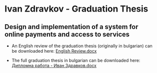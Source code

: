 # Ivan Zdravkov - Graduation Thesis #

## Design and implementation of a system for online payments and access to services ##

* An English review of the graduation thesis (originally in bulgarian) can be downloaded here: [English Review.docx](https://bitbucket.org/ivanzdravkovdiplomproject/diplom-project/src/78b51d42ddcfc7057429f4af163259b164e532d5/English%20Review.docx?fileviewer=file-view-default)

* The full graduation thesis in bulgarian can be downloaded here: [Дипломна работа - Иван Здравков.docx](https://bitbucket.org/ivanzdravkovdiplomproject/diplom-project/src/a65674b14aee1b2be7742553484562b447e7fca8/%D0%94%D0%B8%D0%BF%D0%BB%D0%BE%D0%BC%D0%BD%D0%B0%20%D1%80%D0%B0%D0%B1%D0%BE%D1%82%D0%B0%20-%20%D0%98%D0%B2%D0%B0%D0%BD%20%D0%97%D0%B4%D1%80%D0%B0%D0%B2%D0%BA%D0%BE%D0%B2.docx?at=develop)